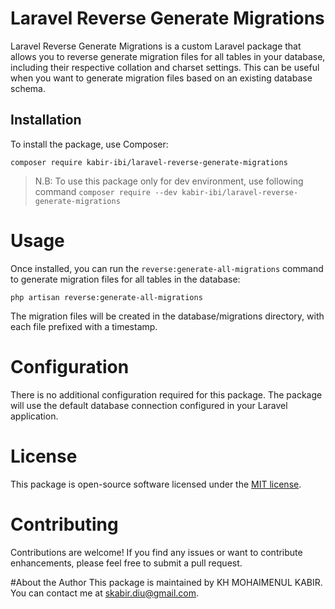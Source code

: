 # Laravel Reverse Generate Migrations

Laravel Reverse Generate Migrations is a custom Laravel package that allows you to reverse generate migration files for all tables in your database, including their respective collation and charset settings. This can be useful when you want to generate migration files based on an existing database schema.

## Installation

To install the package, use Composer:

```
composer require kabir-ibi/laravel-reverse-generate-migrations
```

>N.B: To use this package only for dev environment, use following command ```composer require --dev kabir-ibi/laravel-reverse-generate-migrations```

# Usage
Once installed, you can run the `reverse:generate-all-migrations` command to generate migration files for all tables in the database:

```
php artisan reverse:generate-all-migrations
```

The migration files will be created in the database/migrations directory, with each file prefixed with a timestamp.

# Configuration
There is no additional configuration required for this package. The package will use the default database connection configured in your Laravel application.

# License
This package is open-source software licensed under the [MIT license](https://chat.openai.com/c/LICENSE).

# Contributing
Contributions are welcome! If you find any issues or want to contribute enhancements, please feel free to submit a pull request.

#About the Author
This package is maintained by KH MOHAIMENUL KABIR. You can contact me at skabir.diu@gmail.com.